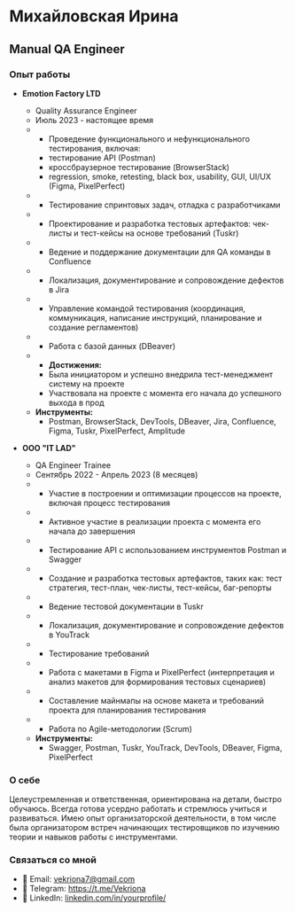 # Михайловская Ирина
## Manual QA Engineer

### Опыт работы
- **Emotion Factory LTD**
  - Quality Assurance Engineer
  - Июль 2023 - настоящее время
  - - Проведение функционального и нефункционального тестирования, включая:
    - тестирование API (Postman)
    - кроссбраузерное тестирование (BrowserStack)
    - regression, smoke, retesting, black box, usability, GUI, UI/UX (Figma, PixelPerfect)
  - - Тестирование спринтовых задач, отладка с разработчиками
  - - Проектирование и разработка тестовых артефактов: чек-листы и тест-кейсы на основе требований (Tuskr)
  - - Ведение и поддержание документации для QA команды в Confluence
  - - Локализация, документирование и сопровождение дефектов в Jira
  - - Управление командой тестирования (координация, коммуникация, написание инструкций, планирование и создание регламентов)
  - - Работа с базой данных (DBeaver)
  - - **Достижения:**
    - Была инициатором и успешно внедрила тест-менеджмент систему на проекте
    - Участвовала на проекте с момента его начала до успешного выхода в прод
  - **Инструменты:**
    - Postman, BrowserStack, DevTools, DBeaver, Jira, Confluence, Figma, Tuskr, PixelPerfect, Amplitude

- **ООО "IT LAD"**
  - QA Engineer Trainee
  - Сентябрь 2022 - Апрель 2023 (8 месяцев)
  - - Участие в построении и оптимизации процессов на проекте, включая процесс тестирования
  - - Активное участие в реализации проекта с момента его начала до завершения
  - - Тестирование API с использованием инструментов Postman и Swagger
  - - Создание и разработка тестовых артефактов, таких как: тест стратегия, тест-план, чек-листы, тест-кейсы, баг-репорты
  - - Ведение тестовой документации в Tuskr
  - - Локализация, документирование и сопровождение дефектов в YouTrack
  - - Тестирование требований
  - - Работа с макетами в Figma и PixelPerfect (интерпретация и анализ макетов для формирования тестовых сценариев)
  - - Составление майнмапы на основе макета и требований проекта для планирования тестирования
  - - Работа по Agile-методологии (Scrum)
  - **Инструменты:**
    - Swagger, Postman, Tuskr, YouTrack, DevTools, DBeaver, Figma, PixelPerfect

### О себе
Целеустремленная и ответственная, ориентирована на детали, быстро обучаюсь. Всегда готова усердно работать и стремлюсь учиться и развиваться. Имею опыт организаторской деятельности, в том числе была организатором встреч начинающих тестировщиков по изучению теории и навыков работы с инструментами.

### Связаться со мной
- 📧 Email: vekriona7@gmail.com
- 💌 Telegram: https://t.me/Vekriona
- 💼 LinkedIn: [linkedin.com/in/yourprofile/](https://www.linkedin.com/in/vekriona/)
